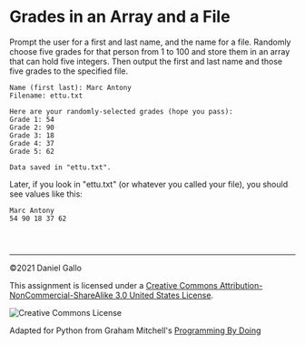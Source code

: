 # Grades in an Array and a File


Prompt the user for a first and last name, and the name for a
file. Randomly choose five grades for that person from 1 to 100 and
store them in an array that can hold five integers. Then output the first
and last name and those five grades to the specified file.



```
Name (first last): Marc Antony
Filename: ettu.txt

Here are your randomly-selected grades (hope you pass):
Grade 1: 54
Grade 2: 90
Grade 3: 18
Grade 4: 37
Grade 5: 62

Data saved in "ettu.txt".

```

Later, if you look in "ettu.txt" (or whatever you called your file), 
you should see values like this:



```
Marc Antony
54 90 18 37 62

```


```



```



---


©2021 Daniel Gallo


This assignment is licensed under a
[Creative Commons Attribution-NonCommercial-ShareAlike 3.0 United States License](https://creativecommons.org/licenses/by-nc-sa/3.0/us/deed.en_US).  

![Creative Commons License](images/by-nc-sa.png)





Adapted for Python from Graham Mitchell's [Programming By Doing](https://programmingbydoing.com/)